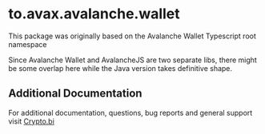 # to.avax.avalanche.wallet

This package was originally based on the Avalanche Wallet Typescript root namespace

Since Avalanche Wallet and AvalancheJS are two separate libs, there might be some overlap here while the Java version takes definitive shape.



## Additional Documentation

For additional documentation, questions, bug reports and general support visit [Crypto.bi](https://crypto.bi/forum/)
